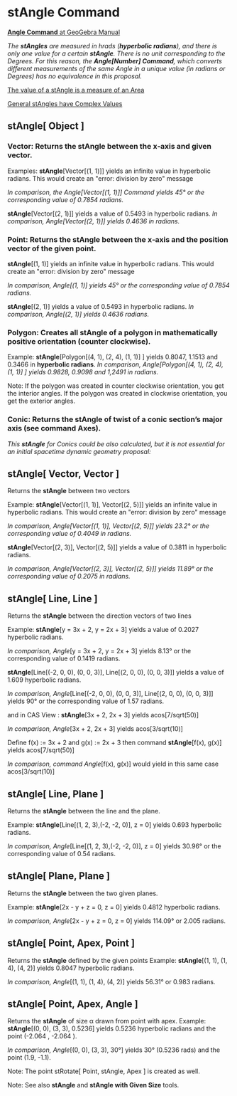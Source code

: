 # stAngle Command

[<b>Angle Command</b> at GeoGebra Manual](https://wiki.geogebra.org/en/Angle_Command)

<i> The <b>stAngles</b> are measured in hrads (<b>hyperbolic radians</b>), and there is only one value for a certain <b>stAngle</b>. There is no unit corresponding to the Degrees. For this reason, the  <b>Angle[Number] Command</b>, which converts different measurements of the same Angle in a unique value (in radians or Degrees) has no equivalence in this proposal.</i>

[The value of a stAngle is a measure of an Area](https://github.com/probaxeoxebra/probaMinkoski/blob/master/documents/stAngles.pdf)

[General stAngles have Complex Values](https://github.com/probaxeoxebra/probaMinkoski/blob/master/documents/ComplexstAngles.pdf)

## stAngle[ Object ]
### Vector: Returns the <b>stAngle</b> between the x‐axis and given vector.

Examples: 
<b>stAngle</b>[Vector[(1, 1)]] yields an infinite value in hyperbolic radians. This would create an "error: division by zero" message

<i> In comparison, the Angle[Vector[(1, 1)]] Command yields 45° or the corresponding value of 0.7854 radians.</i>

<b>stAngle</b>[Vector[(2, 1)]] yields a value of 0.5493 in hyperbolic radians. 
<i> In comparison, Angle[Vector[(2, 1)]] yields 0.4636 in radians.</i>

### Point: Returns the <b>stAngle</b> between the x‐axis and the position vector of the given point.

<b>stAngle</b>[(1, 1)] yields an infinite value in hyperbolic radians. This would create an "error: division by zero" message

<i> In comparison, Angle[(1, 1)] yields 45° or the corresponding value of 0.7854 radians.</i>

<b>stAngle</b>[(2, 1)] yields a value of 0.5493 in hyperbolic radians. 
<i> In comparison, Angle[(2, 1)] yields 0.4636 radians.</i>

### Polygon: Creates all <b>stAngle</b> of a polygon in mathematically positive orientation (counter clockwise).

Example: <b>stAngle</b>[Polygon[(4, 1), (2, 4), (1, 1)] ] yields 0.8047, 1.1513 and 0.3466 in  <b>hyperbolic radians</b>.
<i> In comparison, Angle[Polygon[(4, 1), (2, 4), (1, 1)] ] yields 0.9828, 0.9098 and 1,2491 in radians.</i>

Note: If the polygon was created in counter clockwise orientation, you get the interior angles. If the polygon was created in clockwise orientation, you get the exterior angles.

### Conic: Returns the <b>stAngle</b> of twist of a conic section’s major axis (see command Axes).
<i> This  <b>stAngle</b>  for Conics could be also calculated, but it is not essential for an initial spacetime dynamic geometry proposal:</i>

## stAngle[ Vector, Vector ]
Returns the <b>stAngle</b> between two vectors 

Example:
<b>stAngle</b>[Vector[(1, 1)], Vector[(2, 5)]] yields an infinite value in hyperbolic radians. This would create an "error: division by zero" message

<i> In comparison, Angle[Vector[(1, 1)], Vector[(2, 5)]] yields 23.2° or the corresponding value of 0.4049 in radians.</i>

<b>stAngle</b>[Vector[(2, 3)], Vector[(2, 5)]] yields a value of 0.3811 in hyperbolic radians. 

<i> In comparison, Angle[Vector[(2, 3)], Vector[(2, 5)]] yields 11.89° or the corresponding value of 0.2075 in radians.</i>


## stAngle[ Line, Line ]
Returns the <b>stAngle</b> between the direction vectors of two lines 

Example:
<b>stAngle</b>[y = 3x + 2, y = 2x + 3] yields a value of 0.2027 hyperbolic radians.

<i> In comparison, Angle</i>[y = 3x + 2, y = 2x + 3] yields 8.13° or the corresponding value of 0.1419 radians.

<b>stAngle</b>[Line[(-2, 0, 0), (0, 0, 3)], Line[(2, 0, 0), (0, 0, 3)]] yields a value of 1.609 hyperbolic radians.

<i> In comparison, Angle</i>[Line[(-2, 0, 0), (0, 0, 3)], Line[(2, 0, 0), (0, 0, 3)]] yields 90° or the corresponding value of 1.57 radians.

and in CAS View :
<b>stAngle</b>[3x + 2, 2x + 3] yields acos[7/sqrt(50)]

<i> In comparison, Angle</i>[3x + 2, 2x + 3] yields acos[3/sqrt(10)]

Define f(x) := 3x + 2 and g(x) := 2x + 3 then command <b>stAngle</b>[f(x), g(x)] yields acos[7/sqrt(50)]

<i> In comparison, command Angle</i>[f(x), g(x)] would yield in this same case acos[3/sqrt(10)]

## stAngle[ Line, Plane ]
Returns the <b>stAngle</b> between the line and the plane.

Example:
<b>stAngle</b>[Line[(1, 2, 3),(-2, -2, 0)], z = 0] yields 0.693 hyperbolic radians.

<i> In comparison, Angle</i>[Line[(1, 2, 3),(-2, -2, 0)], z = 0] yields 30.96° or the corresponding value of 0.54 radians.

## stAngle[ Plane, Plane ]
Returns the <b>stAngle</b> between the two given planes.

Example:
<b>stAngle</b>[2x - y + z = 0, z = 0] yields 0.4812 hyperbolic radians.

<i> In comparison, Angle</i>[2x - y + z = 0, z = 0] yields 114.09° or 2.005 radians.

## stAngle[ Point, Apex, Point ]
Returns the <b>stAngle</b> defined by the given points 
Example:
<b>stAngle</b>[(1, 1), (1, 4), (4, 2)] yields 0.8047 hyperbolic radians.

<i> In comparison, Angle</i>[(1, 1), (1, 4), (4, 2)] yields 56.31° or 0.983 radians.

## stAngle[ Point, Apex, Angle ]
Returns the <b>stAngle</b> of size α drawn from point with apex.
Example:
<b>stAngle</b>[(0, 0), (3, 3), 0.5236] yields 0.5236 hyperbolic radians and the point (-2.064 , -2.064  ).

<i> In comparison, Angle</i>[(0, 0), (3, 3), 30°] yields 30° (0.5236 rads) and the point (1.9, -1.1).

Note: The point stRotate[ Point, stAngle, Apex ] is created as well.



Note: See also <b>stAngle</b> and <b>stAngle with Given Size</b> tools.
